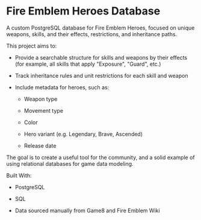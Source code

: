 # Fire Emblem Heroes Database

A custom PostgreSQL database for Fire Emblem Heroes, focused on unique weapons, skills, and their effects, restrictions, and inheritance paths.

This project aims to:

- Provide a searchable structure for skills and weapons by their effects (for example, all skills that apply "Exposure", "Guard", etc.)

- Track inheritance rules and unit restrictions for each skill and weapon

- Include metadata for heroes, such as:

    - Weapon type

    - Movement type

    - Color

    - Hero variant (e.g. Legendary, Brave, Ascended)

    - Release date

The goal is to create a useful tool for the community, and a solid example of using relational databases for game data modeling.

Built With:

- PostgreSQL

- SQL

- Data sourced manually from Game8 and Fire Emblem Wiki

